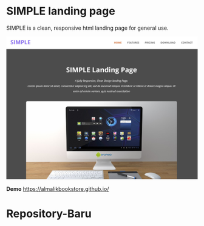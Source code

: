 # SIMPLE landing page

SIMPLE is a clean, responsive html landing page for general use.

![img](assets/img/screenshot.jpg)

**Demo** <https://almalikbookstore.github.io/>
# Repository-Baru
